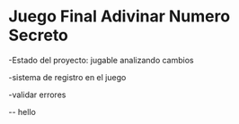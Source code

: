 <h1>Juego Final Adivinar Numero Secreto</h1>

-Estado del proyecto: jugable analizando cambios

-sistema de registro en el juego

-validar errores

-- hello

